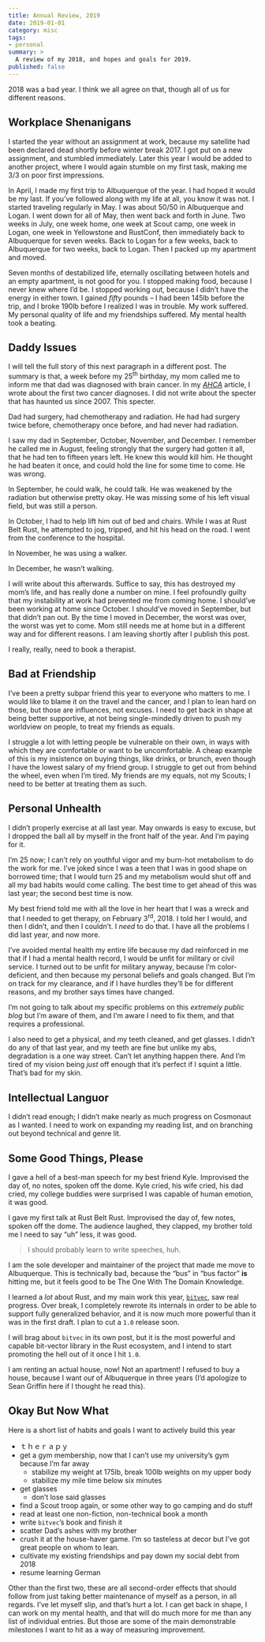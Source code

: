 ```yaml
---
title: Annual Review, 2019
date: 2019-01-01
category: misc
tags:
- personal
summary: >
  A review of my 2018, and hopes and goals for 2019.
published: false
---
```


2018 was a bad year. I think we all agree on that, though all of us for
different reasons.

## Workplace Shenanigans

I started the year without an assignment at work, because my satellite had been
declared dead shortly before winter break 2017. I got put on a new assignment,
and stumbled immediately. Later this year I would be added to another project,
where I would again stumble on my first task, making me 3/3 on poor first
impressions.

In April, I made my first trip to Albuquerque of the year. I had hoped it would
be my last. If you’ve followed along with my life at all, you know it was not.
I started traveling regularly in May. I was about 50/50 in Albuquerque and
Logan. I went down for all of May, then went back and forth in June. Two weeks
in July, one week home, one week at Scout camp, one week in Logan, one week in
Yellowstone and RustConf, then immediately back to Albuquerque for seven weeks.
Back to Logan for a few weeks, back to Albuquerque for two weeks, back to Logan.
Then I packed up my apartment and moved.

Seven months of destabilized life, eternally oscillating between hotels and an
empty apartment, is not good for you. I stopped making food, because I never
knew where I’d be. I stopped working out, because I didn’t have the energy in
either town. I gained *fifty* pounds – I had been 145lb before the trip, and I
broke 190lb before I realized I was in trouble. My work suffered. My personal
quality of life and my friendships suffered. My mental health took a beating.

## Daddy Issues

I will tell the full story of this next paragraph in a different post. The
summary is that, a week before my 25<sup>th</sup> birthday, my mom called me to
inform me that dad was diagnosed with brain cancer. In my *[AHCA]* article, I
wrote about the first two cancer diagnoses. I did not write about the specter
that has haunted us since 2007. This specter.

Dad had surgery, had chemotherapy and radiation. He had had surgery twice
before, chemotherapy once before, and had never had radiation.

I saw my dad in September, October, November, and December. I remember he called
me in August, feeling strongly that the surgery had gotten it all, that he had
ten to fifteen years left. He knew this would kill him. He thought he had beaten
it once, and could hold the line for some time to come. He was wrong.

In September, he could walk, he could talk. He was weakened by the radiation but
otherwise pretty okay. He was missing some of his left visual field, but was
still a person.

In October, I had to help lift him out of bed and chairs. While I was at
Rust Belt Rust, he attempted to jog, tripped, and hit his head on the road. I
went from the conference to the hospital.

In November, he was using a walker.

In December, he wasn’t walking.

I will write about this afterwards. Suffice to say, this has destroyed my mom’s
life, and has really done a number on mine. I feel profoundly guilty that my
instability at work had prevented me from coming home. I should’ve been working
at home since October. I should’ve moved in September, but that didn’t pan out.
By the time I moved in December, the worst was over, the worst was yet to come.
Mom still needs me at home but in a different way and for different reasons.
I am leaving shortly after I publish this post.

I really, really, need to book a therapist.

## Bad at Friendship

I’ve been a pretty subpar friend this year to everyone who matters to me. I
would like to blame it on the travel and the cancer, and I plan to lean hard on
those, but those are influences, not excuses. I need to get back in shape at
being better supportive, at not being single-mindedly driven to push my
worldview on people, to treat my friends as equals.

I struggle a lot with letting people be vulnerable on their own, in ways with
which they are comfortable or want to be uncomfortable. A cheap example of this
is my insistence on buying things, like drinks, or brunch, even though I have
the lowest salary of my friend group. I struggle to get out from behind the
wheel, even when I’m tired. My friends are my equals, not my Scouts; I need to
be better at treating them as such.

## Personal Unhealth

I didn’t properly exercise at all last year. May onwards is easy to excuse, but
I dropped the ball all by myself in the front half of the year. And I’m paying
for it.

I’m 25 now; I can’t rely on youthful vigor and my burn-hot metabolism to do the
work for me. I’ve joked since I was a teen that I was in good shape on borrowed
time; that I would turn 25 and my metabolism would shut off and all my bad
habits would come calling. The best time to get ahead of this was last year; the
second best time is now.

My best friend told me with all the love in her heart that I was a wreck and
that I needed to get therapy, on February 3<sup>rd</sup>, 2018. I told her I
would, and then I didn’t, and then I couldn’t. I *need* to do that. I have all
the problems I did last year, and now more.

I’ve avoided mental health my entire life because my dad reinforced in me that
if I had a mental health record, I would be unfit for military or civil service.
I turned out to be unfit for military anyway, because I’m color-deficient, and
then because my personal beliefs and goals changed. But I’m on track for my
clearance, and if I have hurdles they’ll be for different reasons, and my
brother says times have changed.

I’m not going to talk about my specific problems on this *extremely public blog*
but I’m aware of them, and I’m aware I need to fix them, and that requires a
professional.

I also need to get a physical, and my teeth cleaned, and get glasses. I didn’t
do any of that last year, and my teeth are fine but unlike my abs, degradation
is a one way street. Can’t let anything happen there. And I’m tired of my vision
being *just* off enough that it’s perfect if I squint a little. That’s bad for
my skin.

## Intellectual Languor

I didn’t read enough; I didn’t make nearly as much progress on Cosmonaut as I
wanted. I need to work on expanding my reading list, and on branching out beyond
technical and genre lit.

## Some Good Things, Please

I gave a hell of a best-man speech for my best friend Kyle. Improvised the day
of, no notes, spoken off the dome. Kyle cried, his wife cried, his dad cried,
my college buddies were surprised I was capable of human emotion, it was good.

I gave my first talk at Rust Belt Rust. Improvised the day of, few notes, spoken
off the dome. The audience laughed, they clapped, my brother told me I need to
say “uh” less, it was good.

> I should probably learn to write speeches, huh.

I am the sole developer and maintainer of the project that made me move to
Albuquerque. This is technically bad, because the “bus” in “bus factor” **is**
hitting me, but it feels good to be The One With The Domain Knowledge.

I learned a *lot* about Rust, and my main work this year, [`bitvec`], saw real
progress. Over break, I completely rewrote its internals in order to be able to
support fully generalized behavior, and it is now much more powerful than it was
in the first draft. I plan to cut a `1.0` release soon.

I will brag about `bitvec` in its own post, but it is the most powerful and
capable bit-vector library in the Rust ecosystem, and I intend to start
promoting the hell out of it once I hit `1.0`.

I am renting an actual house, now! Not an apartment! I refused to buy a house,
because I want *out* of Albuquerque in three years (I’d apologize to Sean
Griffin here if I thought he read this).

## Okay But Now What

Here is a short list of habits and goals I want to actively build this year

- ｔｈｅｒａｐｙ
- get a gym membership, now that I can’t use my university’s gym because I’m far
  away
  - stabilize my weight at 175lb, break 100lb weights on my upper body
  - stabilize my mile time below six minutes
- get glasses
  - don’t lose said glasses
- find a Scout troop again, or some other way to go camping and do stuff
- read at least one non-fiction, non-technical book a month
- write `bitvec`’s book and finish it
- scatter Dad’s ashes with my brother
- crush it at the house-haver game. I’m so tasteless at decor but I’ve got great
  people on whom to lean.
- cultivate my existing friendships and pay down my social debt from 2018
- resume learning German

Other than the first two, these are all second-order effects that should follow
from just taking better maintenance of myself as a person, in all regards. I’ve
let myself slip, and that’s hurt a lot. I can get back in shape, I can work on
my mental health, and that will do much more for me than any list of individual
entries. But those are some of the main demonstrable milestones I want to hit as
a way of measuring improvement.

[AHCA]: /blog/misc/ahca
[`bitvec`]: /crates/bitvec
